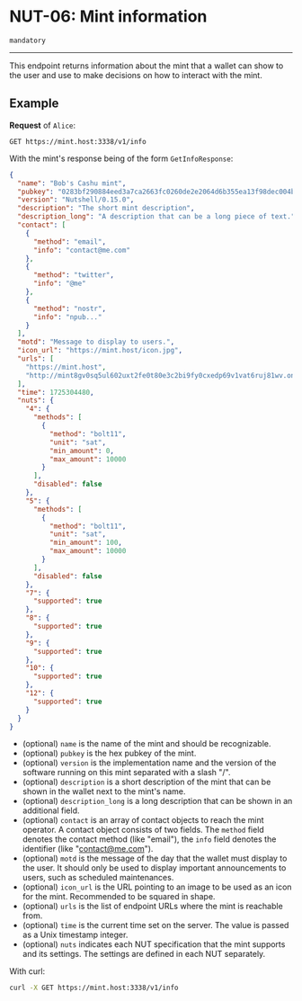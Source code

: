 # NUT-06: Mint information

`mandatory`

---

This endpoint returns information about the mint that a wallet can show to the user and use to make decisions on how to interact with the mint.

## Example

**Request** of `Alice`:

```http
GET https://mint.host:3338/v1/info
```

With the mint's response being of the form `GetInfoResponse`:

```json
{
  "name": "Bob's Cashu mint",
  "pubkey": "0283bf290884eed3a7ca2663fc0260de2e2064d6b355ea13f98dec004b7a7ead99",
  "version": "Nutshell/0.15.0",
  "description": "The short mint description",
  "description_long": "A description that can be a long piece of text.",
  "contact": [
    {
      "method": "email",
      "info": "contact@me.com"
    },
    {
      "method": "twitter",
      "info": "@me"
    },
    {
      "method": "nostr",
      "info": "npub..."
    }
  ],
  "motd": "Message to display to users.",
  "icon_url": "https://mint.host/icon.jpg",
  "urls": [
    "https://mint.host",
    "http://mint8gv0sq5ul602uxt2fe0t80e3c2bi9fy0cxedp69v1vat6ruj81wv.onion"
  ],
  "time": 1725304480,
  "nuts": {
    "4": {
      "methods": [
        {
          "method": "bolt11",
          "unit": "sat",
          "min_amount": 0,
          "max_amount": 10000
        }
      ],
      "disabled": false
    },
    "5": {
      "methods": [
        {
          "method": "bolt11",
          "unit": "sat",
          "min_amount": 100,
          "max_amount": 10000
        }
      ],
      "disabled": false
    },
    "7": {
      "supported": true
    },
    "8": {
      "supported": true
    },
    "9": {
      "supported": true
    },
    "10": {
      "supported": true
    },
    "12": {
      "supported": true
    }
  }
}
```

- (optional) `name` is the name of the mint and should be recognizable.
- (optional) `pubkey` is the hex pubkey of the mint.
- (optional) `version` is the implementation name and the version of the software running on this mint separated with a slash "/".
- (optional) `description` is a short description of the mint that can be shown in the wallet next to the mint's name.
- (optional) `description_long` is a long description that can be shown in an additional field.
- (optional) `contact` is an array of contact objects to reach the mint operator. A contact object consists of two fields. The `method` field denotes the contact method (like "email"), the `info` field denotes the identifier (like "contact@me.com").
- (optional) `motd` is the message of the day that the wallet must display to the user. It should only be used to display important announcements to users, such as scheduled maintenances.
- (optional) `icon_url` is the URL pointing to an image to be used as an icon for the mint. Recommended to be squared in shape.
- (optional) `urls` is the list of endpoint URLs where the mint is reachable from.
- (optional) `time` is the current time set on the server. The value is passed as a Unix timestamp integer.
- (optional) `nuts` indicates each NUT specification that the mint supports and its settings. The settings are defined in each NUT separately.

With curl:

```bash
curl -X GET https://mint.host:3338/v1/info
```

[00]: 00.md
[01]: 01.md
[02]: 02.md
[03]: 03.md
[04]: 04.md
[05]: 05.md
[06]: 06.md
[07]: 07.md
[08]: 08.md
[09]: 09.md
[10]: 10.md
[11]: 11.md
[12]: 12.md
